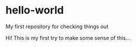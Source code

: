 # hello-world
My first repository for checking things out

Hi!
This is my first try to make some sense of this...
